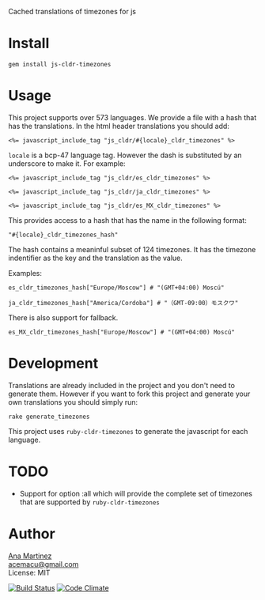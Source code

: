 Cached translations of timezones for js

Install
=======

    gem install js-cldr-timezones

Usage
=====

This project supports over 573 languages.
We provide a file with a hash that has the translations. 
In the html header translations you should add:
    
    <%= javascript_include_tag "js_cldr/#{locale}_cldr_timezones" %>

```locale``` is a bcp-47 language tag. However the dash is substituted by an underscore to make it. For example:

    <%= javascript_include_tag "js_cldr/es_cldr_timezones" %>

    <%= javascript_include_tag "js_cldr/ja_cldr_timezones" %>

    <%= javascript_include_tag "js_cldr/es_MX_cldr_timezones" %>

This provides access to a hash that has the name in the following format:

    "#{locale}_cldr_timezones_hash"

The hash contains a meaninful subset of 124 timezones. It has the timezone indentifier as the key and the translation as the value.

Examples: 
    
    es_cldr_timezones_hash["Europe/Moscow"] # "(GMT+04:00) Moscú"

    ja_cldr_timezones_hash["America/Cordoba"] # "（GMT-09:00）モスクワ"

There is also support for fallback.

    es_MX_cldr_timezones_hash["Europe/Moscow"] # "(GMT+04:00) Moscú"

Development
=====

Translations are already included in the project and you don't need to generate them.
However if you want to fork this project and generate your own translations you should simply run:

    rake generate_timezones

This project uses ```ruby-cldr-timezones``` to generate the javascript for each language.


TODO
=====

- Support for option :all which will provide the complete set of timezones that are supported by ```ruby-cldr-timezones```

Author
======
[Ana Martinez](https://github.com/anamartinez)<br/>
acemacu@gmail.com<br/>
License: MIT<br/>

[![Build Status](https://travis-ci.org/anamartinez/js-cldr-timezones.png)](https://travis-ci.org/anamartinez/js-cldr-timezones)
[![Code Climate](https://codeclimate.com/badge.png)](https://codeclimate.com/github/anamartinez/js-cldr-timezones)
